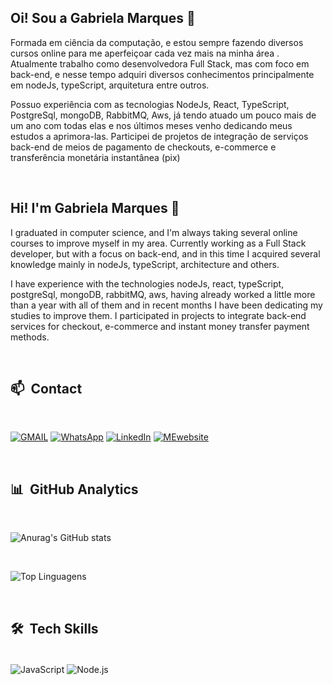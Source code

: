 ## Oi! Sou a Gabriela Marques 🤙

Formada em ciência da computação, e estou sempre fazendo diversos cursos online para me aperfeiçoar cada vez mais na minha área . Atualmente trabalho como desenvolvedora Full Stack, mas com foco em back-end, e nesse tempo adquiri diversos conhecimentos principalmente em nodeJs, typeScript, arquitetura entre outros.

 Possuo experiência com as tecnologias NodeJs, React, TypeScript, PostgreSql, mongoDB, RabbitMQ, Aws, já tendo atuado um pouco mais de um ano com todas elas e nos últimos meses venho dedicando meus estudos a aprimora-las. Participei de projetos de integração de serviços back-end de meios de pagamento de checkouts, e-commerce e transferência monetária instantânea (pix)

<br /> 

## Hi! I'm Gabriela Marques  🤙

I graduated in computer science, and I'm always taking several online courses to improve myself in my area. Currently working as a Full Stack developer, but with a focus on back-end, and in this time I acquired several knowledge mainly in nodeJs, typeScript, architecture and others.

I have experience with the technologies nodeJs, react, typeScript, postgreSql, mongoDB, rabbitMQ, aws, having already worked a little more than a year with all of them and in recent months I have been dedicating my studies to improve them. I participated in projects to integrate back-end services for checkout, e-commerce and instant money transfer payment methods.

<br /> 

## 📫 &nbsp;Contact

<br /> 

[![GMAIL](https://img.shields.io/badge/Gmail-D14836?style=for-the-badge&logo=gmail&logoColor=white)](<mailto:gabriela.marques.lpl@gmail.com>) [![WhatsApp](https://img.shields.io/badge/WhatsApp-25D366?style=for-the-badge&logo=whatsapp&logoColor=white)](https://wa.me/61981726715) [![LinkedIn](https://img.shields.io/badge/LinkedIn-0077B5?style=for-the-badge&logo=linkedin&logoColor=white)](https://www.linkedin.com/in/gabriela-marques-49a062167/) [![MEwebsite](https://img.shields.io/badge/website-000000?style=for-the-badge&logo=About.me&logoColor=white)]()

<br /> 

## 📊  &nbsp;GitHub Analytics

<br /> 

![Anurag's GitHub stats](https://github-readme-stats.vercel.app/api?username=MGgabriela&show_icons=true&theme=cobalt)

<br /> 

![Top Linguagens](https://github-readme-stats.vercel.app/api/top-langs/?username=MGgabriela&layout=compact&theme=cobalt)

<br /> 

## 🛠️ &nbsp;Tech Skills

<div style="display: inline_blocj"><br/>
    <img align="center" alt="JavaScript" src="https://img.shields.io/badge/JavaScript-F7DF1E?style=for-the-badge&logo=javascript&logoColor=black" />
    <img align="center" alt="Node.js" src="https://img.shields.io/badge/Node.js-43853D?style=for-the-badge&logo=node.js&logoColor=white" />
    <img align="center" alt="" src="https://img.shields.io/badge/TypeScript-007ACC?style=for-the-badge&logo=typescript&logoColor=white" />
    <img align="center" alt="" src="https://img.shields.io/badge/PostgreSQL-316192?style=for-the-badge&logo=postgresql&logoColor=white" />
    <img align="center" alt="" src="https://img.shields.io/badge/Amazon_AWS-232F3E?style=for-the-badge&logo=amazon-aws&logoColor=white" />
    <img align="center" alt="" src="https://img.shields.io/badge/MongoDB-4EA94B?style=for-the-badge&logo=mongodb&logoColor=white" />
    <img align="center" alt="" src="https://img.shields.io/badge/rabbitmq-%23FF6600.svg?&style=for-the-badge&logo=rabbitmq&logoColor=white" />
    <img align="center" alt="" src="" />
</div>
